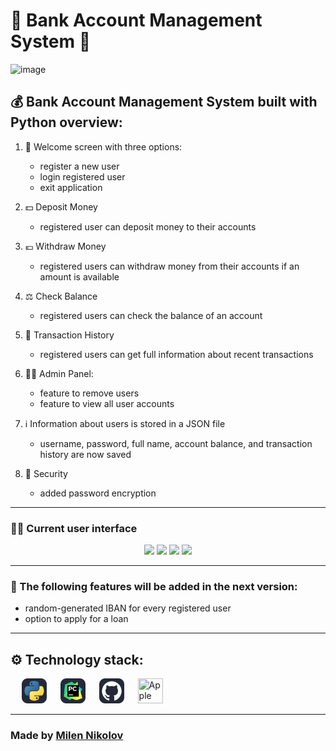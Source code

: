 # 🌟 Bank Account Management System 🌟   


![image](https://github.com/user-attachments/assets/d379f945-4371-416d-a5d6-17889cd51c61)



## 💰 Bank Account Management System built with Python overview:

1. 🏦 Welcome screen with three options:
   - register a new user
   - login registered user
   - exit application
 
2. 💵 Deposit Money
   - registered user can deposit money to their accounts
    
3. 💶 Withdraw Money
   - registered users can withdraw money from their accounts if an amount is available
    
4. ⚖️ Check Balance
   - registered users can check the balance of an account
    
5. 🤑 Transaction History
   - registered users can get full information about recent transactions

6. 👨‍💼 Admin Panel:
   - feature to remove users
   - feature to view all user accounts

7. ℹ️ Information about users is stored in a JSON file
   - username, password, full name, account balance, and transaction history are now saved

8. 🔐 Security
   - added password encryption

---

### 🙍‍♂️ Current user interface

<p align="center">
  <img src="https://github.com/user-attachments/assets/7b7bdb46-2fd0-486d-9642-17b762644c42" width="400" />
  <img src="https://github.com/user-attachments/assets/74c55d69-86e9-4372-9baa-1fd9e7a87e86" width="400" /> 
  <img src="https://github.com/user-attachments/assets/98fbfb58-0d6b-4129-ad00-8ee71d1d02d4" width="400" />
  <img src="https://github.com/user-attachments/assets/3f3b039a-9f3a-4218-a02a-7cb0eb22a4b1" width="400" /> 
</p>

---

 ### 🎯 The following features will be added in the next version:
 - random-generated IBAN for every registered user
 - option to apply for a loan
 
---
## ⚙️ Technology stack:
<p align="left">
  &emsp;
    <a href="#"><img alt="Python" src="https://github.com/tandpfun/skill-icons/blob/main/icons/Python-Dark.svg" width="40" height ="40"></a>
  &emsp;
    <a href="#"><img src="https://github.com/tandpfun/skill-icons/blob/main/icons/PyCharm-Dark.svg" width="40" height="40" /></a>
  &emsp;
    <a href="https://github.com/Milenski1987"><img alt="GitHub" src="https://github.com/tandpfun/skill-icons/blob/main/icons/Github-Dark.svg" title="GitHub" **alt="GitHub" width="40" height="40" ></a>
  &emsp;
    <a href="#"><img src="https://github.com/tandpfun/skill-icons/blob/main/icons/Apple-Dark.svg" title="Apple" **alt="Apple" width="40" height="40" /></a>
</p>

--- 
### Made by [Milen Nikolov](https://www.milen-nikolov.com)
